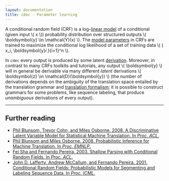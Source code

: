 ```yaml
---
layout: documentation
title: cdec - Parameter learning
---
```


A conditional random field (CRF) is a log-[linear model](../concepts/linear-models.html) of a conditional (given input <span>\\( x \\)</span>) probability distribution over structured outputs <span>\\( \boldsymbol{y} \in \mathcal{Y}(x) \\)</span>. The [model parameters](../concepts/weights.html) in CRFs are trained to maximize the conditional log likelihood of a set of training data <span>\\( \{ x_i, \boldsymbol{y}_i \}_{i=1}^n \\)</span>.

In `cdec` every output is produced by some latent [derivation](../concepts/derivations.html). Moreover, in contrast to many CRFs toolkits and tutorials, any output <span>\\( \boldsymbol{y} \\)</span> will in general be derivable via many different *latent* derivations <span>\\( \boldsymbol{z} \in \mathcal{D}(\boldsymbol{y}) \\)</span> (the number of derivations depends on the ambiguity of the translation space entailed by the translation grammar and [translation formalism](../concepts/formalism.html); it is possible to construct grammars for some problems, like sequence labeling, that produce *unambiguous* derivations of every output).

<hr/>

## Further reading
* [Phil Blunsom, Trevor Cohn, and Miles Osborne. 2008. A Discriminative Latent Variable Model for Statistical Machine Translation. In *Proc. ACL*.](http://www.aclweb.org/anthology/P/P08/P08-1024.pdf)
* [Phil Blunsom and Miles Osborne. 2008. Probabilistic Inference for Machine Translation. In *Proc. EMNLP*.](http://aclweb.org/anthology-new/D/D08/D08-1023.pdf)
* [Fei Sha and Fernando Pereira. 2003. Shallow Parsing with Conditional Random Fields. In *Proc. ACL*.](http://www-bcf.usc.edu/~feisha/pubs/shallow03.pdf)
* [John D. Lafferty, Andrew McCallum, and Fernando Pereira. 2001. Conditional Random Fields: Probabilistic Models for Segmenting and Labeling Sequence Data. In *Proc. ICML*.](http://repository.upenn.edu/cgi/viewcontent.cgi?article=1162&context=cis_papers)
